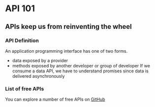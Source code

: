 # API 101

## APIs keep us from reinventing the wheel

### API Definition
An application programming interface has one of two forms.
- data exposed by a provider
- methods exposed by another developer or group of developer
If we consume a data API, we have to understand promises since data is delivered asynchronously

### List of free APIs
You can explore a number of free APIs on [GitHub](https://github.com/public-apis/public-apis#index)
